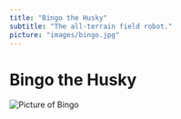 ```yaml
---
title: "Bingo the Husky"
subtitle: "The all-terrain field robot."
picture: "images/bingo.jpg"
---
```


# Bingo the Husky

![Picture of Bingo](/images/bingo.jpg)